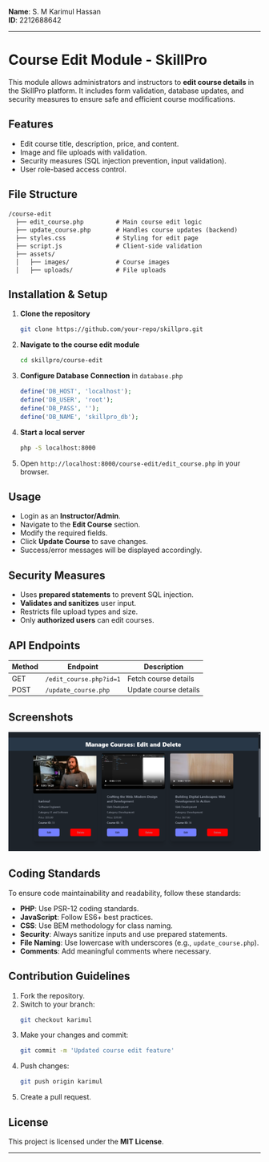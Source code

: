 **Name**: S. M Karimul Hassan  
**ID**: 2212688642
**<hr>** 

# Course Edit Module - SkillPro

This module allows administrators and instructors to **edit course details** in the SkillPro platform. It includes form validation, database updates, and security measures to ensure safe and efficient course modifications.

## Features
- Edit course title, description, price, and content.
- Image and file uploads with validation.
- Security measures (SQL injection prevention, input validation).
- User role-based access control.

## File Structure
```
/course-edit
  ├── edit_course.php         # Main course edit logic
  ├── update_course.php       # Handles course updates (backend)
  ├── styles.css              # Styling for edit page
  ├── script.js               # Client-side validation
  ├── assets/
  │   ├── images/             # Course images
  │   ├── uploads/            # File uploads
```

## Installation & Setup
1. **Clone the repository**
   ```bash
   git clone https://github.com/your-repo/skillpro.git
   ```
2. **Navigate to the course edit module**
   ```bash
   cd skillpro/course-edit
   ```
3. **Configure Database Connection** in `database.php`
   ```php
   define('DB_HOST', 'localhost');
   define('DB_USER', 'root');
   define('DB_PASS', '');
   define('DB_NAME', 'skillpro_db');
   ```
4. **Start a local server**
   ```bash
   php -S localhost:8000
   ```
5. Open `http://localhost:8000/course-edit/edit_course.php` in your browser.

## Usage
- Login as an **Instructor/Admin**.
- Navigate to the **Edit Course** section.
- Modify the required fields.
- Click **Update Course** to save changes.
- Success/error messages will be displayed accordingly.

## Security Measures
- Uses **prepared statements** to prevent SQL injection.
- **Validates and sanitizes** user input.
- Restricts file upload types and size.
- Only **authorized users** can edit courses.

## API Endpoints
| Method | Endpoint           | Description |
|--------|-------------------|-------------|
| GET    | `/edit_course.php?id=1` | Fetch course details |
| POST   | `/update_course.php`    | Update course details |

## Screenshots
<p align="center">
  <img src="assets/images/course-edit.png" alt="Course Edit Page" width="600">
</p>

## Coding Standards
To ensure code maintainability and readability, follow these standards:
- **PHP**: Use PSR-12 coding standards.
- **JavaScript**: Follow ES6+ best practices.
- **CSS**: Use BEM methodology for class naming.
- **Security**: Always sanitize inputs and use prepared statements.
- **File Naming**: Use lowercase with underscores (e.g., `update_course.php`).
- **Comments**: Add meaningful comments where necessary.

## Contribution Guidelines
1. Fork the repository.
2. Switch to your branch:
   ```bash
   git checkout karimul
   ```
3. Make your changes and commit:
   ```bash
   git commit -m 'Updated course edit feature'
   ```
4. Push changes:
   ```bash
   git push origin karimul
   ```
5. Create a pull request.

## License
This project is licensed under the **MIT License**.

---
